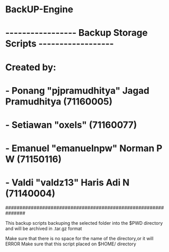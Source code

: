 # BackUP-Engine

# ----------------- Backup Storage Scripts ------------------ #

# Created by:                                                 #
# - Ponang "pjpramudhitya" Jagad Pramudhitya (71160005)       #
# - Setiawan "oxels" (71160077)                               #
# - Emanuel "emanuelnpw" Norman P W (71150116)                #
# - Valdi "valdz13" Haris Adi N (71140004)                    #
###############################################################

This backup scripts backuping the selected folder into the $PWD directory and will be archived in .tar.gz format

Make sure that there is no space for the name of the directory,or it will ERROR
Make sure that this script placed on $HOME/ directory
